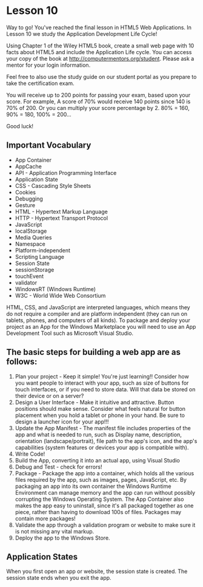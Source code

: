 
# Lesson 10

Way to go!  You've reached the final lesson in HTML5 Web Applications.  In Lesson 10 we study the Application Development Life Cycle!

Using Chapter 1 of the Wiley HTML5 book, create a small web page with 10 facts about HTML5 and include the Application Life cycle.  You can access your copy of the book at http://computermentors.org/student.  Please ask a mentor for your login information.

Feel free to also use the study guide on our student portal as you prepare to take the certification exam.

You will receive up to 200 points for passing your exam, based upon your score.  For example, A score of 70% would receive 140 points since 140 is 70% of 200.  Or you can multiply your score percentage by 2.  80% = 160, 90% = 180, 100% = 200...

Good luck!


## Important Vocabulary
* App Container
* AppCache
* API - Application Programming Interface
* Application State
* CSS - Cascading Style Sheets
* Cookies
* Debugging
* Gesture
* HTML - Hypertext Markup Language
* HTTP - Hypertext Transport Protocol
* JavaScript
* localStorage
* Media Queries
* Namespace
* Platform-independent
* Scripting Language
* Session State
* sessionStorage
* touchEvent
* validator
* WindowsRT (Windows Runtime)
* W3C - World Wide Web Consortium



HTML, CSS, and JavaScript are interpreted languages, which means they do not require a compiler and are platform independent (they can run on tablets, phones, and computers of all kinds).  To package and deploy your project as an App for the Windows Marketplace you will need to use an App Development Tool such as Microsoft Visual Studio.

## The basic steps for building a web app are as follows:
1. Plan your project - Keep it simple!  You're just learning!!  Consider how you want people to interact with your app, such as size of buttons for touch interfaces, or if you need to store data.  Will that data be stored on their device or on a server?
2. Design a User Interface - Make it intuitive and attractive.  Button positions should make sense.  Consider what feels natural for button placement when you hold a tablet or phone in your hand.  Be sure to design a launcher icon for your app!!!
3. Update the App Manifest - The manifest file includes properties of the app and what is needed to run, such as Display name, description, orientation (landscape/portrait), file path to the app's icon, and the app's capabilities (system features or devices your app is compatible with).
4. Write Code!
5. Build the App, converting it into an actual app, using Visual Studio
6. Debug and Test - check for errors! 
7. Package - Package the app into a container, which holds all the various files required by the app, such as images, pages, JavaScript, etc.  By packaging an app into its own container the Windows Runtime Environment can manage memory and the app can run without possibly corrupting the Windows Operating System.  The App Container also makes the app easy to uninstall, since it's all packaged together as one piece, rather than having to download 100s of files. Packages may contain more packages!
8. Validate the app through a validation program or website to make sure it is not missing any vital markup.
9. Deploy the app to the Windows Store.

## Application States
When you first open an app or website, the session state is created.  The session state ends when you exit the app.


